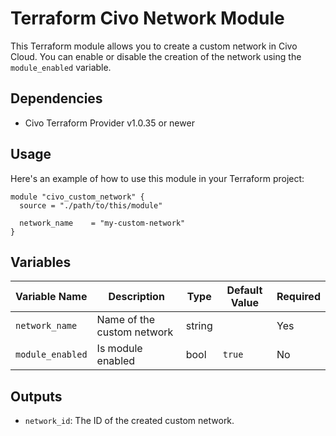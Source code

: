 # Terraform Civo Network Module

This Terraform module allows you to create a custom network in Civo Cloud. You can enable or disable the creation of the network using the `module_enabled` variable.

## Dependencies

- Civo Terraform Provider v1.0.35 or newer

## Usage

Here's an example of how to use this module in your Terraform project:

```hcl
module "civo_custom_network" {
  source = "./path/to/this/module"

  network_name    = "my-custom-network"
}
```

## Variables

| Variable Name    | Description                | Type   | Default Value | Required |
|------------------|----------------------------|--------|---------------|----------|
| `network_name`   | Name of the custom network | string |               | Yes      |
| `module_enabled` | Is module enabled          | bool   | `true`        | No       |

## Outputs

- `network_id`: The ID of the created custom network.

